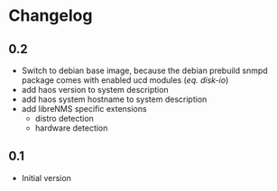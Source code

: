 # Changelog

## 0.2

- Switch to debian base image, because the debian prebuild snmpd package comes with enabled ucd modules (_eq. disk-io_)
- add haos version to system description
- add haos system hostname to system description
- add libreNMS specific extensions
  - distro detection
  - hardware detection

## 0.1

- Initial version
